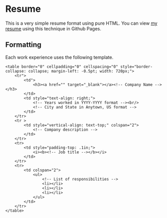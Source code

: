 # Resume
This is a very simple resume format using pure HTML. You can view [my resume](https://t3knoid.github.io/resume/) using this technique in Github Pages. 

## Formatting

Each work experience uses the following template.

```
<table border="0" cellpadding="0" cellspacing="0" style="border-collapse: collapse; margin-left: -0.5pt; width: 720px;">
	<tr">
		<td">
			<h3><a href="" target="_blank"></a><!-- Company Name --></h3>
		</td>
		<td style="text-align: right;">			
			<!-- Years worked in YYYY-YYYY format --><br/>
			<!-- City and State in Anytown, US format -->		
		</td>
	</tr>
	<tr >
		<td style="vertical-align: text-top;" colspan="2">
			<!-- Company description -->
		</td>
	</tr>
	<tr>
		<td style="padding-top: .1in;">			
			<i><b><!-- Job title --></b></i>
		</td>
	</tr>
	<tr>
		<td colspan="2">
			<ul>
				<!-- List of responsibilities -->
				<li></li>
				<li></li>
				<li></li>
			</ul>
		</td>
	</tr>
</table>

```

